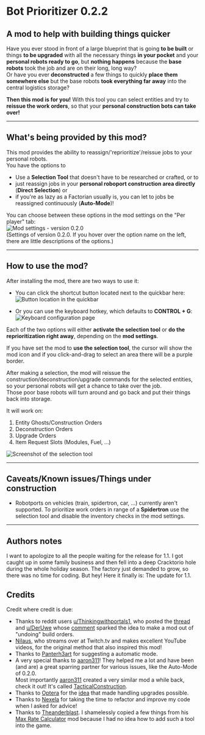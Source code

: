 [quickbar]: https://i.ibb.co/pXVrSgL/quickbar-highlighted.png "Button location in the quickbar"
[controls]: https://i.ibb.co/6Jm8Wr2/hotkey.png "Keyboard configuration"
[selection]: https://i.ibb.co/DQz1vw0/selection.png "Screenshot of the selection tool"
[settings]: https://i.ibb.co/bPcxvDH/settings-0-2-0.png "Mod settings"

# Bot Prioritizer 0.2.2

## A mod to help with building things quicker

Have you ever stood in front of a large blueprint that is going **to be built** or things **to be upgraded** with all the necessary things **in your pocket** and your **personal robots ready to go**, but **nothing happens** because the **base robots** took the job and are on their long, long way?  
Or have you ever **deconstructed** a few things to quickly **place them somewhere else** but the base robots **took everything far away** into the central logistics storage?

**Then this mod is for you!** With this tool you can select entities and try to **reissue the work orders**, so that your **personal construction bots can take over!**

-------------------------------------

## What's being provided by this mod?

This mod provides the ability to reassign/'reprioritize'/reissue jobs to your personal robots.  
You have the options to  

- Use a **Selection Tool** that doesn't have to be researched or crafted, or to
- just reassign jobs in your **personal roboport construction area directly** (**Direct Selection**) or
- if you're as lazy as a Factorian usually is, you can let to jobs be reassigned continuously (**Auto-Mode**)! 
&nbsp;

You can choose between these options in the mod settings on the "Per player" tab:  
![Mod settings - version 0.2.0][settings]  
(Settings of version 0.2.0. If you hover over the option name on the left, there are little descriptions of the options.)

------------------------

## How to use the mod?

After installing the mod, there are two ways to use it:

- You can click the shortcut button located next to the quickbar here:  
![Button location in the quickbar][quickbar]

- Or you can use the keyboard hotkey, which defaults to **CONTROL + G**:  
![Keyboard configuration page][controls]

Each of the two options will either **activate the selection tool** or **do the reprioritization right away**, depending on the **mod settings**. 

If you have set the mod to **use the selection tool**, the cursor will show the mod icon and if you click-and-drag to select an area there will be a purple border.

After making a selection, the mod will reissue the construction/deconstruction/upgrade commands for the selected entities, so your personal robots will get a chance to take over the job.  
Those poor base robots will turn around and go back and put their things back into storage.

It will work on:

1. Entity Ghosts/Construction Orders
2. Deconstruction Orders
3. Upgrade Orders
4. Item Request Slots (Modules, Fuel, ...)

![Screenshot of the selection tool][selection]

------------------------

## Caveats/Known issues/Things under construction

- Robotports on vehicles (train, spidertron, car, ...) currently aren't supported. To prioritize work orders in range of a **Spidertron** use the selection tool and disable the inventory checks in the mod settings.

------------------------

## Authors notes

I want to apologize to all the people waiting for the release for 1.1. I got caught up in some family business and then fell into a deep Cracktorio hole during the whole holiday season. The factory just demanded to grow, so there was no time for coding. But hey! Here it finally is: The update for 1.1.

## Credits

Credit where credit is due:


- Thanks to reddit users [u/Thinkingwithportals1](https://www.reddit.com/user/Thinkingwithportals1), who posted the [thread](https://www.reddit.com/r/factorio/comments/j614f4/400_hours_in_im_still_discovering_tricks/g7vq7nb/) and [u/DerUwe](https://www.reddit.com/user/DerUwe) whose [comment](https://www.reddit.com/r/factorio/comments/j614f4/400_hours_in_im_still_discovering_tricks/g7vq7nb/) sparked the idea to make a mod out of "undoing" build orders.
- [Nilaus](https://www.twitch.tv/nilaus), who streams over at Twitch.tv and makes excellent YouTube videos, for the original method that also inspired this mod!
- Thanks to [Panterh3art](https://mods.factorio.com/user/Panterh3art) for suggesting a automatic mode.
- A very special thanks to [aaron311](https://mods.factorio.com/user/aaron311)! They helped me a lot and have been (and are) a great sparring partner for various issues, like the Auto-Mode of 0.2.0.  
Most importantly [aaron311](https://mods.factorio.com/user/aaron311) created a very similar mod a while back, check it out! It's called [TacticalConstruction](https://mods.factorio.com/mod/TacticalConstruction).
- Thanks to [Optera](https://mods.factorio.com/user/Optera) for the [idea](https://mods.factorio.com/mod/GhostScanner/discussion/5d4e4346bf0746000dcd3c55) that made handling upgrades possible.
- Thanks to [Nexela](https://mods.factorio.com/user/Nexela) for taking the time to refactor and improve my code when I asked for advice! 
- Thanks to [Theanderblast](https://mods.factorio.com/user/Theanderblast). I shamelessly copied a few things from his [Max Rate Calculator](https://mods.factorio.com/mod/MaxRateCalculator) mod because I had no idea how to add such a tool into the game.